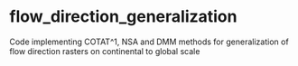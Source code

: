 # flow_direction_generalization
Code implementing COTAT^1, NSA and DMM methods for generalization of flow direction rasters on continental to global scale 
